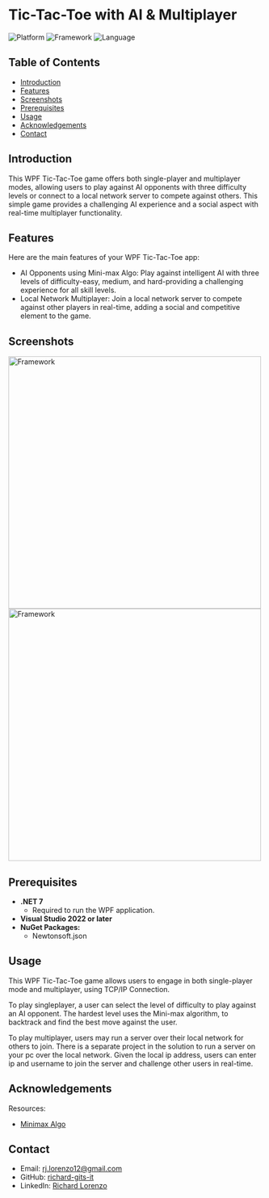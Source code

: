 # Tic-Tac-Toe with AI & Multiplayer

![Platform](https://img.shields.io/badge/platform-Windows-blue.svg) ![Framework](https://img.shields.io/badge/framework-WPF_.NET-blue.svg) ![Language](https://img.shields.io/badge/language-C%23-blue.svg)

## Table of Contents
- [Introduction](#introduction)
- [Features](#features)
- [Screenshots](#screenshots)
- [Prerequisites](#prerequisites)
- [Usage](#usage)
- [Acknowledgements](#acknowledgements)
- [Contact](#contact)

## Introduction

This WPF Tic-Tac-Toe game offers both single-player and multiplayer modes, allowing users to play against AI opponents with three difficulty levels or connect to a local network server to compete against others. This simple game provides a challenging AI experience and a social aspect with real-time multiplayer functionality.

## Features

Here are the main features of your WPF Tic-Tac-Toe app:
- AI Opponents using Mini-max Algo: Play against intelligent AI with three levels of difficulty-easy, medium, and hard-providing a challenging experience for all skill levels.
- Local Network Multiplayer: Join a local network server to compete against other players in real-time, adding a social and competitive element to the game.

## Screenshots

<img src="https://github.com/user-attachments/assets/86849756-1864-42ab-8282-c414159dbc10" alt="Framework" width="500"/>

<img src="https://github.com/user-attachments/assets/228e7acb-6ec6-42e4-bcc1-1f1515860227" alt="Framework" width="500"/>


## Prerequisites

- **.NET 7**
  - Required to run the WPF application.
- **Visual Studio 2022 or later**
- **NuGet Packages:**
  - Newtonsoft.json

## Usage

This WPF Tic-Tac-Toe game allows users to engage in both single-player mode and multiplayer, using TCP/IP Connection. 

To play singleplayer, a user can select the level of difficulty to play against an AI opponent. The hardest level uses the Mini-max algorithm, to backtrack and find the best move against the user.

To play multiplayer, users may run a server over their local network for others to join. There is a separate project in the solution to run a server on your pc over the local network. Given the local ip address, users can enter ip and username to join the server and challenge other users in real-time.

## Acknowledgements

Resources:
- [Minimax Algo](https://www.geeksforgeeks.org/finding-optimal-move-in-tic-tac-toe-using-minimax-algorithm-in-game-theory/)

## Contact

- Email: rj.lorenzo12@gmail.com
- GitHub: [richard-gits-it](https://github.com/richard-gits-it)
- LinkedIn: [Richard Lorenzo](https://www.linkedin.com/in/rj-lorenzo/)

